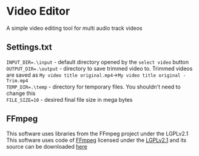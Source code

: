 # Video Editor
A simple video editing tool for multi audio track videos

## Settings.txt
`INPUT_DIR=.\input` - default directory opened by the `select video` button
<br>
`OUTPUT_DIR=.\output` - directory to save trimmed video to. Trimmed videos are saved as `My video title original.mp4`->`My video title original - Trim.mp4`
<br>
`TEMP_DIR=.\temp` - directory for temporary files. You shouldn't need to change this
<br>
`FILE_SIZE=10` - desired final file size in mega bytes

## FFmpeg
This software uses libraries from the FFmpeg project under the LGPLv2.1
<br>
This software uses code of <a href=http://ffmpeg.org>FFmpeg</a> licensed under the <a href=http://www.gnu.org/licenses/old-licenses/lgpl-2.1.html>LGPLv2.1</a> and its source can be downloaded <a href=https://www.ffmpeg.org>here</a>
